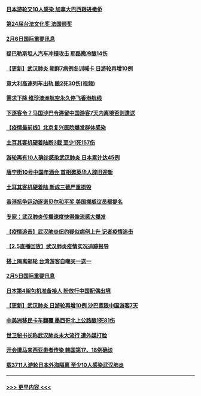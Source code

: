 #### [日本游轮又10人感染 加拿大巴西跟进撤侨](../pages/prog202/a102771084.md?t=02070255) 
#### [第24届台法文化奖 法国颁奖](../pages/prog202/a102771032.md?t=02070255) 
#### [2月6日国际重要讯息](../pages/prog202/a102770794.md?t=02070255) 
#### [疑巴勒斯坦人汽车冲撞攻击 耶路撒冷酿14伤](../pages/prog202/a102770586.md?t=02070255) 
#### [【更新】武汉肺炎 朝鲜7病例冬训喊卡 日游轮再增10例](../pages/prog202/a102770740.md?t=02070255) 
#### [意大利高速列车出轨 酿2死30伤(视频)](../pages/prog202/a102770762.md?t=02070255) 
#### [需求下降 维珍澳洲航空永久停飞香港航线](../pages/prog202/a102770751.md?t=02070255) 
#### [下逐客令？马国沙巴令滞留中国游客7天内离境否则遣送](../pages/prog202/a102770640.md?t=02070255) 
#### [【疫情最前线】北京复兴医院爆发群体感染](../pages/prog202/a102770602.md?t=02070255) 
#### [土耳其客机硬着陆断3截 至少1死157伤](../pages/prog202/a102770508.md?t=02070255) 
#### [游轮再有10人确诊感染武汉肺炎 日本累计达45例](../pages/prog202/a102770476.md?t=02070255) 
#### [唐宁街10号中国年酒会 首相邀英华人辞旧迎新](../pages/prog202/a102770458.md?t=02070255) 
#### [土耳其客机硬着陆 断成三截严重损毁](../pages/prog202/a102770239.md?t=02070255) 
#### [香港抗争运动逐诺贝尔和平奖 美国挪威议员都提名](../pages/prog202/a102770390.md?t=02070255) 
#### [专家：武汉肺炎传播速度快得像流感大爆发](../pages/prog202/a102770132.md?t=02070255) 
#### [【疫情追击】武汉肺炎纽约疑似病例上升 记者疫情追击](../pages/prog202/a102770000.md?t=02070255) 
#### [【2.5直播回放】武汉肺炎疫情实况追踪报导](../pages/prog202/a102769913.md?t=02070255) 
#### [搭上隔离邮轮 台湾游客自嘲买一送一](../pages/prog202/a102769845.md?t=02070255) 
#### [2月5日国际重要讯息](../pages/prog202/a102769821.md?t=02070255) 
#### [日本第4架包机准备接人 盼放行中国配偶出境](../pages/prog202/a102769765.md?t=02070255) 
#### [【更新】武汉肺炎 日游轮再增10例 沙巴宽限中国游客7天](../pages/prog202/a102758911.md?t=02070255) 
#### [中美洲移民卡车翻覆 墨西哥北上公路酿1死81伤](../pages/prog202/a102769703.md?t=02070255) 
#### [世卫秘书长称武汉肺炎未大流行 遭外媒打脸](../pages/prog202/a102769679.md?t=02070255) 
#### [开会遭马来西亚患者传染 韩国第17、18例确诊](../pages/prog202/a102769600.md?t=02070255) 
#### [载3711人游轮日本外海隔离 至少10人感染武汉肺炎](../pages/prog202/a102769538.md?t=02070255) 

----
#### [ >>> 更早内容 <<< ](../indexes/prog202-earlier.md)
